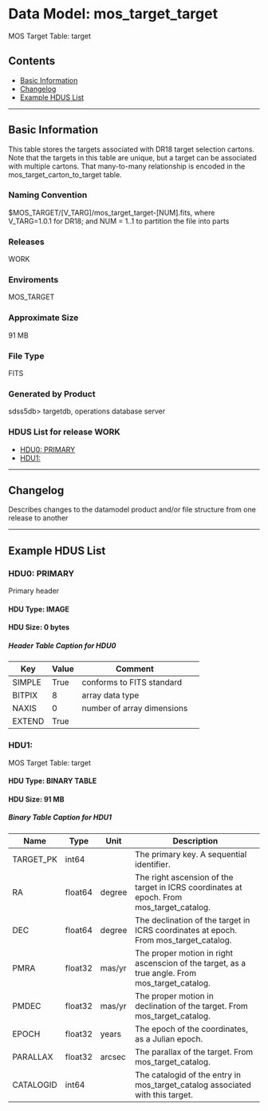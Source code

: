 # Data Model: mos_target_target


MOS Target Table: target


## Contents
- [Basic Information](#basic-information)
- [Changelog](#changelog)
- [Example HDUS List](#example-hdus-list)

---

## Basic Information
This table stores the targets associated with DR18 target selection cartons. Note that the targets in this table are unique, but a target can be associated with multiple cartons. That many-to-many relationship is encoded in the mos_target_carton_to_target table.

### Naming Convention
$MOS_TARGET/[V_TARG]/mos_target_target-[NUM].fits, where V_TARG=1.0.1 for DR18; and NUM = 1..1 to partition the file into parts

### Releases
WORK

### Enviroments
MOS_TARGET

### Approximate Size
91 MB

### File Type
FITS

### Generated by Product
sdss5db> targetdb, operations database server

### HDUS List for release WORK
  - [HDU0: PRIMARY](#hdu0-primary)
  - [HDU1: ](#hdu1-)

---

## Changelog
Describes changes to the datamodel product and/or file structure from one release to another

---
## Example HDUS List

### HDU0: PRIMARY
Primary header

#### HDU Type: IMAGE
#### HDU Size:  0 bytes

##### Header Table Caption for HDU0
Key | Value | Comment | |
| --- | --- | --- | --- |
| SIMPLE | True | conforms to FITS standard |
| BITPIX | 8 | array data type |
| NAXIS | 0 | number of array dimensions |
| EXTEND | True |  |



### HDU1: 
MOS Target Table: target

#### HDU Type: BINARY TABLE
#### HDU Size:  91 MB

##### Binary Table Caption for HDU1
Name | Type | Unit | Description |
| --- | --- | --- | --- |
 | TARGET_PK | int64 |  | The primary key. A sequential identifier. |
 | RA | float64 | degree | The right ascension of the target in ICRS coordinates at epoch. From mos_target_catalog. |
 | DEC | float64 | degree | The declination of the target in ICRS coordinates at epoch. From mos_target_catalog. |
 | PMRA | float32 | mas/yr | The proper motion in right ascenscion of the target, as a true angle. From mos_target_catalog. |
 | PMDEC | float32 | mas/yr | The proper motion in declination of the target. From mos_target_catalog. |
 | EPOCH | float32 | years | The epoch of the coordinates, as a Julian epoch. |
 | PARALLAX | float32 | arcsec | The parallax of the target. From mos_target_catalog. |
 | CATALOGID | int64 |  | The catalogid of the entry in mos_target_catalog associated with this target. |



